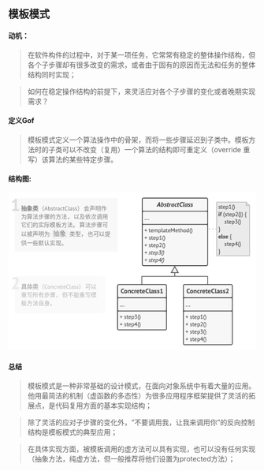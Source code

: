 ## 模板模式

#### 动机：

> 在软件构件的过程中，对于某一项任务，它常常有稳定的整体操作结构，但各个子步骤却有很多改变的需求，或者由于固有的原因而无法和任务的整体结构同时实现；

> 如何在稳定操作结构的前提下，来灵活应对各个子步骤的变化或者晚期实现需求？

#### 定义Gof

> 模板模式定义一个算法操作中的骨架，而将一些步骤延迟到子类中。模板方法时的子类可以不改变（复用）一个算法的结构即可重定义（override 重写）该算法的某些特定步骤。

#### 结构图:

![](https://github.com/chjXu/DesignPattern/blob/main/figures/template.png)

#### 总结

> 模板模式是一种非常基础的设计模式，在面向对象系统中有着大量的应用。他用最简洁的机制（虚函数的多态性）为很多应用程序框架提供了灵活的拓展点，是代码复用方面的基本实现结构；

> 除了灵活的应对子步骤的变化外，“不要调用我，让我来调用你”的反向控制结构是模板模式的典型应用；

> 在具体实现方面，被模板调用的虚方法可以具有实现，也可以没有任何实现（抽象方法，纯虚方法，但一般推荐将他们设置为protected方法）；